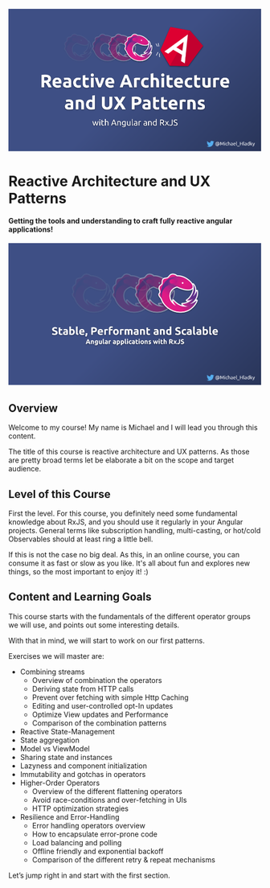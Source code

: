 <!-- Course Image -->
![](docs/assets/images/Reactive-architecture-and-ux-patterns_angular_michael-hladky.png)

<!-- Course Title -->
# Reactive Architecture and UX Patterns

<!-- Course Tagline -->
#### Getting the tools and understanding to craft fully reactive angular applications!

<!-- Course Description -->

<!-- Course Description Intro Images -->
![](docs/assets/images/Reactive-architecture-and-ux-patterns_secondary_angular_michael-hladky.png)

<!-- Course Description Text -->

## Overview

Welcome to my course! My name is Michael and I will lead you through this content.

The title of this course is reactive architecture and UX patterns.
As those are pretty broad terms let be elaborate a bit on the scope and target audience.


## Level of this Course


First the level. For this course, you definitely need some fundamental knowledge about RxJS,
 and you should use it regularly in your Angular projects.
General terms like subscription handling, multi-casting, or hot/cold Observables should at least ring a little bell.

If this is not the case no big deal. As this, in an online course, you can consume it as fast or slow as you like.
It's all about fun and explores new things, so the most important to enjoy it! :)


## Content and Learning Goals

This course starts with the fundamentals of the different operator groups we will use,
and points out some interesting details.

With that in mind, we will start to work on our first patterns.

Exercises we will master are:
- Combining streams
  - Overview of combination the operators
  - Deriving state from HTTP calls
  - Prevent over fetching with simple Http Caching
  - Editing and user-controlled  opt-In updates
  - Optimize View updates and  Performance
  - Comparison of the combination patterns
-  Reactive State-Management    
  - State aggregation
  - Model vs ViewModel
  - Sharing state and instances
  - Lazyness and component initialization
  - Immutability and gotchas in operators
- Higher-Order Operators
  - Overview of the different flattening operators
  - Avoid race-conditions and over-fetching in UIs
  - HTTP optimization strategies 
- Resilience and Error-Handling
  - Error handling operators overview
  - How to encapsulate error-prone code
  - Load balancing  and polling
  - Offline friendly and exponential backoff
  - Comparison of the different retry & repeat mechanisms

Let’s jump right in and start with the first section.
